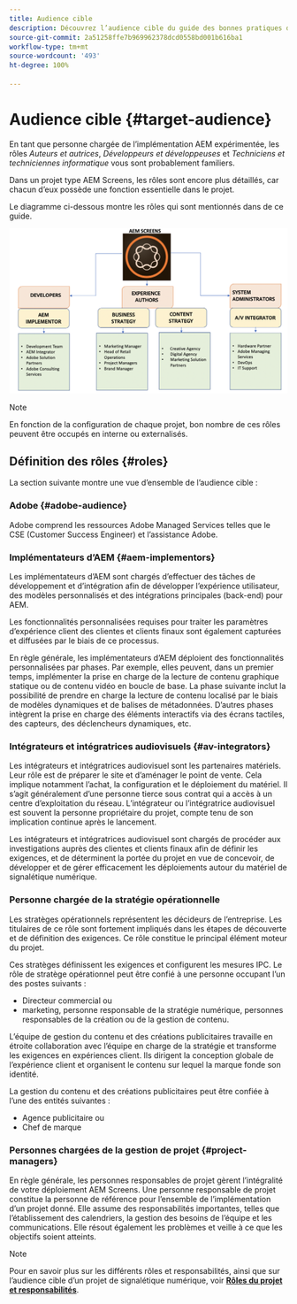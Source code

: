 ```yaml
---
title: Audience cible
description: Découvrez l’audience cible du guide des bonnes pratiques d’AEM Screens.
source-git-commit: 2a51258ffe7b969962378dcd0558bd001b616ba1
workflow-type: tm+mt
source-wordcount: '493'
ht-degree: 100%

---
```



# Audience cible {#target-audience}

En tant que personne chargée de l’implémentation AEM expérimentée, les rôles *Auteurs et autrices*, *Développeurs et développeuses* et *Techniciens et techniciennes informatique* vous sont probablement familiers.

Dans un projet type AEM Screens, les rôles sont encore plus détaillés, car chacun d’eux possède une fonction essentielle dans le projet.

Le diagramme ci-dessous montre les rôles qui sont mentionnés dans de ce guide.

![](/help/assets/roles-used.png)

>[!NOTE]
>En fonction de la configuration de chaque projet, bon nombre de ces rôles peuvent être occupés en interne ou externalisés.

## Définition des rôles {#roles}

La section suivante montre une vue d’ensemble de l’audience cible :

### Adobe {#adobe-audience}

Adobe comprend les ressources Adobe Managed Services telles que le CSE (Customer Success Engineer) et l’assistance Adobe.

### Implémentateurs d’AEM {#aem-implementors}

Les implémentateurs d’AEM sont chargés d’effectuer des tâches de développement et d’intégration afin de développer l’expérience utilisateur, des modèles personnalisés et des intégrations principales (back-end) pour AEM.

Les fonctionnalités personnalisées requises pour traiter les paramètres d’expérience client des clientes et clients finaux sont également capturées et diffusées par le biais de ce processus.

En règle générale, les implémentateurs d’AEM déploient des fonctionnalités personnalisées par phases. Par exemple, elles peuvent, dans un premier temps, implémenter la prise en charge de la lecture de contenu graphique statique ou de contenu vidéo en boucle de base. La phase suivante inclut la possibilité de prendre en charge la lecture de contenu localisé par le biais de modèles dynamiques et de balises de métadonnées. D’autres phases intègrent la prise en charge des éléments interactifs via des écrans tactiles, des capteurs, des déclencheurs dynamiques, etc.

### Intégrateurs et intégratrices audiovisuels {#av-integrators}

Les intégrateurs et intégratrices audiovisuel sont les partenaires matériels. Leur rôle est de préparer le site et d’aménager le point de vente. Cela implique notamment l’achat, la configuration et le déploiement du matériel. Il s’agit généralement d’une personne tierce sous contrat qui a accès à un centre d’exploitation du réseau. L’intégrateur ou l’intégratrice audiovisuel est souvent la personne propriétaire du projet, compte tenu de son implication continue après le lancement.

Les intégrateurs et intégratrices audiovisuel sont chargés de procéder aux investigations auprès des clientes et clients finaux afin de définir les exigences, et de déterminent la portée du projet en vue de concevoir, de développer et de gérer efficacement les déploiements autour du matériel de signalétique numérique.

### Personne chargée de la stratégie opérationnelle

Les stratèges opérationnels représentent les décideurs de l’entreprise. Les titulaires de ce rôle sont fortement impliqués dans les étapes de découverte et de définition des exigences. Ce rôle constitue le principal élément moteur du projet.

Ces stratèges définissent les exigences et configurent les mesures IPC. Le rôle de stratège opérationnel peut être confié à une personne occupant l’un des postes suivants :

* Directeur commercial ou
* marketing, personne responsable de la stratégie numérique, personnes responsables de la création ou de la gestion de contenu.

L’équipe de gestion du contenu et des créations publicitaires travaille en étroite collaboration avec l’équipe en charge de la stratégie et transforme les exigences en expériences client. Ils dirigent la conception globale de l’expérience client et organisent le contenu sur lequel la marque fonde son identité.

La gestion du contenu et des créations publicitaires peut être confiée à l’une des entités suivantes :

* Agence publicitaire ou
* Chef de marque

### Personnes chargées de la gestion de projet {#project-managers}

En règle générale, les personnes responsables de projet gèrent l’intégralité de votre déploiement AEM Screens. Une personne responsable de projet constitue la personne de référence pour l’ensemble de l’implémentation d’un projet donné. Elle assume des responsabilités importantes, telles que l’établissement des calendriers, la gestion des besoins de l’équipe et les communications. Elle résout également les problèmes et veille à ce que les objectifs soient atteints.

>[!NOTE]
>Pour en savoir plus sur les différents rôles et responsabilités, ainsi que sur l’audience cible d’un projet de signalétique numérique, voir **[Rôles du projet et responsabilités](https://experienceleague.adobe.com/fr/docs/experience-manager-screens/user-guide/digital-signage-network/project-roles-responsibilities)**.
